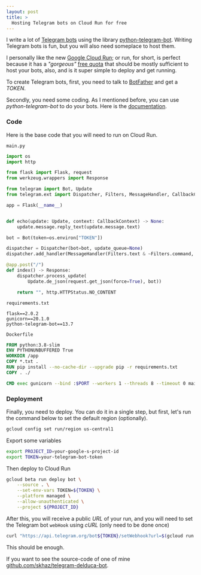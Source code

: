 ```yaml
---
layout: post
title: >
  Hosting Telegram bots on Cloud Run for free
---
```


I write a lot of [Telegram bots](https://core.telegram.org/bots) using the library [python-telegram-bot](https://github.com/python-telegram-bot/python-telegram-bot). Writing Telegram bots is fun, but you will also need someplace to host them.

I personally like the new [Google Cloud Run](https://cloud.google.com/run); or run, for short, is perfect because it has a *"gorgeous"* [free quota](https://cloud.google.com/run/pricing) that should be mostly sufficient to host your bots, also, and is it super simple to deploy and get running.

To create Telegram bots, first, you need to talk to [BotFather](https://t.me/botfather) and get a *TOKEN*.

Secondly, you need some coding. As I mentioned before, you can use *python-telegram-bot* to do your bots. Here is the [documentation](https://python-telegram-bot.org/).

### Code

Here is the base code that you will need to run on Cloud Run.

`main.py`

``` python
import os
import http

from flask import Flask, request
from werkzeug.wrappers import Response

from telegram import Bot, Update
from telegram.ext import Dispatcher, Filters, MessageHandler, CallbackContext

app = Flask(__name__)


def echo(update: Update, context: CallbackContext) -> None:
    update.message.reply_text(update.message.text)

bot = Bot(token=os.environ["TOKEN"])

dispatcher = Dispatcher(bot=bot, update_queue=None)
dispatcher.add_handler(MessageHandler(Filters.text & ~Filters.command, echo))

@app.post("/")
def index() -> Response:
    dispatcher.process_update(
        Update.de_json(request.get_json(force=True), bot))

    return "", http.HTTPStatus.NO_CONTENT
```

`requirements.txt`

``` text
flask==2.0.2
gunicorn==20.1.0
python-telegram-bot==13.7
```

`Dockerfile`

``` dockerfile
FROM python:3.8-slim
ENV PYTHONUNBUFFERED True
WORKDIR /app
COPY *.txt .
RUN pip install --no-cache-dir --upgrade pip -r requirements.txt
COPY . ./

CMD exec gunicorn --bind :$PORT --workers 1 --threads 8 --timeout 0 main:app
```

### Deployment

Finally, you need to deploy. You can do it in a single step, but first, let's run the command below to set the default region (optionally).

``` bash
gcloud config set run/region us-central1
```

Export some variables

```bash
export PROJECT_ID=your-google-s-project-id
export TOKEN=your-telegram-bot-token
```

Then deploy to Cloud Run

``` bash
gcloud beta run deploy bot \
    --source . \
    --set-env-vars TOKEN=${TOKEN} \
    --platform managed \
    --allow-unauthenticated \
    --project ${PROJECT_ID}
```

After this, you will receive a public *URL* of your run, and you will need to set the Telegram bot `webHook` using *cURL* (only need to be done once)

``` bash
curl "https://api.telegram.org/bot${TOKEN}/setWebhook?url=$(gcloud run services describe bot --format 'value(status.url)' --project ${PROJECT_ID})"
```

This should be enough.

If you want to see the source-code of one of mine [github.com/skhaz/telegram-delduca-bot](https://github.com/skhaz/telegram-delduca-bot).
